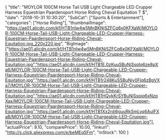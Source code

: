 {
	"title": "MOYLOR 100CM Horse Tail USB Light Chargeable LED Crupper Harness Equestrian Paardensport Horse Riding Cheval Equitation T $",
	"date": "2018-10-31 10:30:20",
	"SubCat": ["Sports & Entertainment"],
	"categories": ["Horse Riding"],
	"thumbnailImage": "https://ae01.alicdn.com/kf/HTB1nIw4w5MnBKNjSZFCq6x0KFXaW/MOYLOR-100CM-Horse-Tail-USB-Light-Chargeable-LED-Crupper-Harness-Equestrian-Paardensport-Horse-Riding-Cheval-Equitation.jpg_220x220.jpg",
	"BigImage": ["https://ae01.alicdn.com/kf/HTB1nIw4w5MnBKNjSZFCq6x0KFXaW/MOYLOR-100CM-Horse-Tail-USB-Light-Chargeable-LED-Crupper-Harness-Equestrian-Paardensport-Horse-Riding-Cheval-Equitation.jpg","https://ae01.alicdn.com/kf/HTB1E.0zKuuSBuNjSsplq6ze8pXa6/MOYLOR-100CM-Horse-Tail-USB-Light-Chargeable-LED-Crupper-Harness-Equestrian-Paardensport-Horse-Riding-Cheval-Equitation.jpg","https://ae01.alicdn.com/kf/HTB1r248KuSSBuNjy0Flq6zBpVXa7/MOYLOR-100CM-Horse-Tail-USB-Light-Chargeable-LED-Crupper-Harness-Equestrian-Paardensport-Horse-Riding-Cheval-Equitation.jpg","https://ae01.alicdn.com/kf/HTB1HQykKrSYBuNjSspiq6xNzpXax/MOYLOR-100CM-Horse-Tail-USB-Light-Chargeable-LED-Crupper-Harness-Equestrian-Paardensport-Horse-Riding-Cheval-Equitation.jpg","https://ae01.alicdn.com/kf/HTB1Xx2rdi6guuRkSmLyq6AulFXaB/MOYLOR-100CM-Horse-Tail-USB-Light-Chargeable-LED-Crupper-Harness-Equestrian-Paardensport-Horse-Riding-Cheval-Equitation.jpg"],
	"actualPrice": 9.10,
	"comparePrice": 10.00,
	"linkurl": "http://s.click.aliexpress.com/e/beMEqSFm",
	"inStock": 100
}
